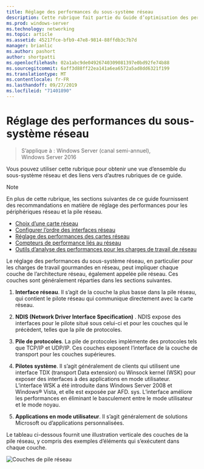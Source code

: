 ```yaml
---
title: Réglage des performances du sous-système réseau
description: Cette rubrique fait partie du Guide d’optimisation des performances du sous-système réseau pour Windows Server 2016.
ms.prod: windows-server
ms.technology: networking
ms.topic: article
ms.assetid: 45217fce-bfb9-47e8-9814-88ffdb3c7b7d
manager: brianlic
ms.author: pashort
author: shortpatti
ms.openlocfilehash: 02a1abc9de04926740309081397e0bd92fe74b88
ms.sourcegitcommit: 6aff3d88ff22ea141a6ea6572a5ad8dd6321f199
ms.translationtype: MT
ms.contentlocale: fr-FR
ms.lasthandoff: 09/27/2019
ms.locfileid: "71401890"
---
```

# <a name="network-subsystem-performance-tuning"></a>Réglage des performances du sous-système réseau

>S’applique à : Windows Server (canal semi-annuel), Windows Server 2016

Vous pouvez utiliser cette rubrique pour obtenir une vue d’ensemble du sous-système réseau et des liens vers d’autres rubriques de ce guide.

>[!NOTE]
>En plus de cette rubrique, les sections suivantes de ce guide fournissent des recommandations en matière de réglage des performances pour les périphériques réseau et la pile réseau.
> - [Choix d’une carte réseau](net-sub-choose-nic.md)
> - [Configurer l’ordre des interfaces réseau](net-sub-interface-metric.md)
> - [Réglage des performances des cartes réseau](net-sub-performance-tuning-nics.md)
> - [Compteurs de performance liés au réseau](net-sub-performance-counters.md)
> - [Outils d’analyse des performances pour les charges de travail de réseau](net-sub-performance-tools.md)

Le réglage des performances du sous-système réseau, en particulier pour les charges de travail gourmandes en réseau, peut impliquer chaque couche de l’architecture réseau, également appelée pile réseau. Ces couches sont généralement réparties dans les sections suivantes.

1. **Interface réseau**. Il s’agit de la couche la plus basse dans la pile réseau, qui contient le pilote réseau qui communique directement avec la carte réseau.

2. **NDIS (Network Driver Interface Specification)** . NDIS expose des interfaces pour le pilote situé sous celui-ci et pour les couches qui le précèdent, telles que la pile de protocoles.
  
3. **Pile de protocoles**. La pile de protocoles implémente des protocoles tels que TCP/IP et UDP/IP. Ces couches exposent l’interface de la couche de transport pour les couches supérieures.
  
4. **Pilotes système**. Il s’agit généralement de clients qui utilisent une interface TDX (transport Data extension) ou Winsock kernel (WSK) pour exposer des interfaces à des applications en mode utilisateur. L’interface WSK a été introduite dans Windows Server 2008 et Windows&reg; Vista, et elle est exposée par AFD. sys. L’interface améliore les performances en éliminant le basculement entre le mode utilisateur et le mode noyau.
  
5. **Applications en mode utilisateur**. Il s’agit généralement de solutions Microsoft ou d’applications personnalisées.

Le tableau ci-dessous fournit une illustration verticale des couches de la pile réseau, y compris des exemples d’éléments qui s’exécutent dans chaque couche.  

![Couches de pile réseau](../../media/Network-Subsystem/network-layers.jpg)

